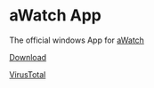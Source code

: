 # aWatch App
The official windows App for [aWatch](https://www.awatch.fun)


[Download](https://github.com/ayMissouri/aWatch-App/releases/download/Latest/aWatch.msi)

[VirusTotal](https://www.virustotal.com/gui/file/95ae1b0adc4065e72076917b908bae249dab4259c9bcc4e3c43a5fefc652e0c1?nocache=1)
